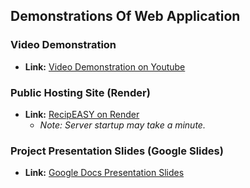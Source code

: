 ## Demonstrations Of Web Application

### Video Demonstration
- **Link:** [Video Demonstration on Youtube](https://www.youtube.com/watch?v=FLxW4_rgiQQ)

### Public Hosting Site (Render)
- **Link:** [RecipEASY on Render](https://three308-team3-project.onrender.com/)  
  - *Note: Server startup may take a minute.*  


### Project Presentation Slides (Google Slides)
- **Link:** [Google Docs Presentation Slides](https://docs.google.com/presentation/d/1JT2nllAVaStM2wGJ_JV0BKyAkNLiLIr3/edit#slide=id.g26fff6a42c0_0_0)  

